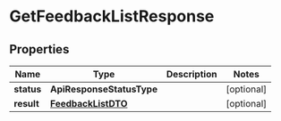 

# GetFeedbackListResponse


## Properties

Name | Type | Description | Notes
------------ | ------------- | ------------- | -------------
**status** | **ApiResponseStatusType** |  |  [optional]
**result** | [**FeedbackListDTO**](FeedbackListDTO.md) |  |  [optional]



